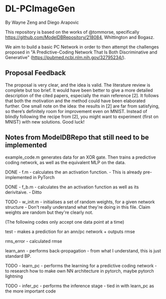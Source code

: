 # DL-PCImageGen

By Wayne Zeng and Diego Arapovic

This repository is based on the works of @tommorse, specifically https://github.com/ModelDBRepository/218084, Whittington and Bogasz.

We aim to build a basic PC Network in order to then attempt the challenges proposed in "A Predictive-Coding Network That Is Both Discriminative and Generative" (https://pubmed.ncbi.nlm.nih.gov/32795234/).

## Proposal Feedback

The proposal is very clear, and the idea is valid. The literature review is complete but too brief. It would have been better to give a more detailed description of the cited papers, especially the main reference [2]. It follows that both the motivation and the method could have been elaborated further. One small note on the idea: the results in [2] are far from satisfying, so there’s definitely room for improvement even on MNIST. Instead of blindly following the recipe from [2], you might want to experiment (first on MNIST) with new solutions. Good luck!

## Notes from ModelDBRepo that still need to be implemented

example_code.m generates data for an XOR gate. Then trains a predictive coding network, as well as the equivalent MLP on the data.

DONE - f.m - calculates the an activation function. - This is already pre-implemented in PyTorch

DONE - f_b.m - calculates the an activation function as well as its derivitaive. - Ditto

TODO - w_init.m - initialises a set of random weights, for a given network structure - Don't really understand what they're doing in this file. Claim weights are random but they're clearly not.

(The following codes only accept one data point at a time)

test - makes a prediction for an ann/pc network + outputs rmse

rms_error - calculated rmse

learn_ann - performs back-propagation - from what I understand, this is just standard BP. 

TODO - learn_pc - performs the learning for a predictive coding network - to research how to make own NN architecture in pytorch, maybe pytorch lightning

TODO - infer_pc - performs the inference stage - tied in with learn_pc as the more important code